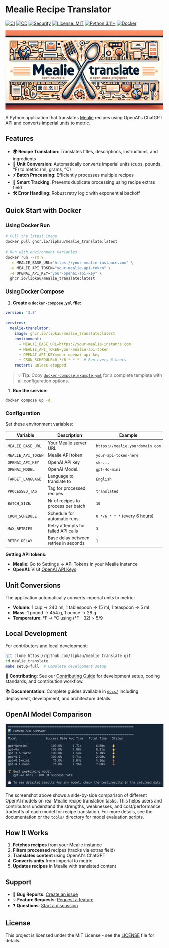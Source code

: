 <!-- markdownlint-disable-file MD033 -->
# Mealie Recipe Translator

[![CI](https://github.com/lipkau/mealie_translate/actions/workflows/ci.yml/badge.svg)](https://github.com/lipkau/mealie_translate/actions/workflows/ci.yml)
[![CD](https://github.com/lipkau/mealie_translate/actions/workflows/cd.yml/badge.svg)](https://github.com/lipkau/mealie_translate/actions/workflows/cd.yml)
[![Security](https://github.com/lipkau/mealie_translate/actions/workflows/security.yml/badge.svg)](https://github.com/lipkau/mealie_translate/actions/workflows/security.yml)
[![License: MIT](https://img.shields.io/badge/License-MIT-yellow.svg)](https://opensource.org/licenses/MIT)
[![Python 3.11+](https://img.shields.io/badge/python-3.11+-blue.svg)](https://www.python.org/downloads/)
[![Docker](https://img.shields.io/badge/docker-available-blue.svg)](https://github.com/lipkau/mealie_translate/pkgs/container/mealie_translate)

<p align="center">
  <img src="assets/banner.jpg" alt="Mealie Translate Banner" style="max-width:100%;">
</p>

A Python application that translates [Mealie](https://mealie.io/) recipes using OpenAI's ChatGPT API and converts
imperial units to metric.

## Features

- **🌍 Recipe Translation**: Translates titles, descriptions, instructions, and ingredients
- **📏 Unit Conversion**: Automatically converts imperial units (cups, pounds, °F) to metric (ml, grams, °C)
- **⚡ Batch Processing**: Efficiently processes multiple recipes
- **🔄 Smart Tracking**: Prevents duplicate processing using recipe extras field
- **🛠️ Error Handling**: Robust retry logic with exponential backoff

## Quick Start with Docker

### Using Docker Run

```bash
# Pull the latest image
docker pull ghcr.io/lipkau/mealie_translate:latest

# Run with environment variables
docker run --rm \
  -e MEALIE_BASE_URL="https://your-mealie-instance.com" \
  -e MEALIE_API_TOKEN="your-mealie-api-token" \
  -e OPENAI_API_KEY="your-openai-api-key" \
  ghcr.io/lipkau/mealie_translate:latest
```

### Using Docker Compose

1. **Create a `docker-compose.yml` file:**

```yaml
version: '3.8'

services:
  mealie-translator:
    image: ghcr.io/lipkau/mealie_translate:latest
    environment:
      - MEALIE_BASE_URL=https://your-mealie-instance.com
      - MEALIE_API_TOKEN=your-mealie-api-token
      - OPENAI_API_KEY=your-openai-api-key
      - CRON_SCHEDULE=0 */6 * * *  # Run every 6 hours
    restart: unless-stopped
```

   > 💡 **Tip**: Copy [`docker-compose.example.yml`](docker-compose.example.yml) for a complete template with all
   > configuration options.

1. **Run the service:**

```bash
docker compose up -d
```

### Configuration

Set these environment variables:

| Variable           | Description                           | Example                         |
| ------------------ | ------------------------------------- | ------------------------------- |
| `MEALIE_BASE_URL`  | Your Mealie server URL                | `https://mealie.yourdomain.com` |
| `MEALIE_API_TOKEN` | Mealie API token                      | `your-api-token-here`           |
| `OPENAI_API_KEY`   | OpenAI API key                        | `sk-...`                        |
| `OPENAI_MODEL`     | OpenAI Model.                         | `gpt-4o-mini`                   |
| `TARGET_LANGUAGE`  | Language to translate to              | `English`                       |
| `PROCESSED_TAG`    | Tag for processed recipes             | `translated`                    |
| `BATCH_SIZE`.      | Nr of recipes to process per batch    | `10`                            |
| `CRON_SCHEDULE`    | Schedule for automatic runs           | `0 */6 * * *` (every 6 hours)   |
| `MAX_RETRIES`      | Retry attempts for failed API calls   | `3`                             |
| `RETRY_DELAY`      | Base delay between retries in seconds | `1`                             |

**Getting API tokens:**

- **Mealie**: Go to Settings → API Tokens in your Mealie instance
- **OpenAI**: Visit [OpenAI API Keys](https://platform.openai.com/api-keys)

## Unit Conversions

The application automatically converts imperial units to metric:

- **Volume**: 1 cup → 240 ml, 1 tablespoon → 15 ml, 1 teaspoon → 5 ml
- **Mass**: 1 pound → 454 g, 1 ounce → 28 g
- **Temperature**: °F → °C using (°F - 32) × 5/9

## Local Development

For contributors and local development:

```bash
git clone https://github.com/lipkau/mealie_translate.git
cd mealie_translate
make setup-full  # Complete development setup
```

👥 **Contributing**: See our [Contributing Guide](.github/CONTRIBUTING.md) for development setup, coding standards,
and contribution workflow.

📚 **Documentation**: Complete guides available in [`docs/`](docs/) including deployment, development, and architecture details.

## OpenAI Model Comparison

<p align="center">
  <img src="assets/openai_model_comparison.png"
    alt="OpenAI Model Comparison Screenshot"
    style="max-width:100%; border:1px solid #ccc;">
</p>

The screenshot above shows a side-by-side comparison of different OpenAI models on real Mealie recipe translation tasks.
This helps users and contributors understand the strengths, weaknesses,
and cost/performance tradeoffs of each model for recipe translation.
For more details, see the documentation or the `tools/` directory for model evaluation scripts.

## How It Works

1. **Fetches recipes** from your Mealie instance
2. **Filters processed** recipes (tracks via extras field)
3. **Translates content** using OpenAI's ChatGPT
4. **Converts units** from imperial to metric
5. **Updates recipes** in Mealie with translated content

## Support

- 🐛 **Bug Reports**: [Create an issue](https://github.com/lipkau/mealie_translate/issues/new?template=bug_report.yml)
- 💡 **Feature Requests**: [Request a feature](https://github.com/lipkau/mealie_translate/issues/new?template=feature_request.yml)
- ❓ **Questions**: [Start a discussion](https://github.com/lipkau/mealie_translate/discussions)

## License

This project is licensed under the MIT License - see the [LICENSE](LICENSE) file for details.
